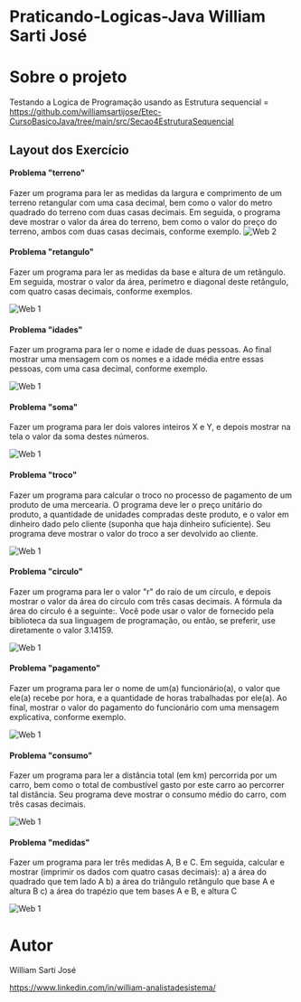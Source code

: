 # Praticando-Logicas-Java William Sarti José

# Sobre o projeto

Testando a Logica de Programação usando as Estrutura sequencial = https://github.com/williamsartijose/Etec-CursoBasicoJava/tree/main/src/Secao4EstruturaSequencial


## Layout dos Exercício 
#### Problema "terreno"
Fazer um programa para ler as medidas da largura e comprimento de um terreno retangular com uma 
casa decimal, bem como o valor do metro quadrado do terreno com duas casas decimais. Em seguida, 
o programa deve mostrar o valor da área do terreno, bem como o valor do preço do terreno, ambos com 
duas casas decimais, conforme exemplo.
![Web 2](https://github.com/williamsartijose/Praticando-Logicas-Java/blob/main/Ex1Terreno.PNG)

#### Problema "retangulo"
Fazer um programa para ler as medidas da base e altura de um retângulo. Em seguida, mostrar o valor 
da área, perímetro e diagonal deste retângulo, com quatro casas decimais, conforme exemplos.

![Web 1](https://github.com/williamsartijose/Praticando-Logicas-Java/blob/main/Ex2Retangulo.PNG)

#### Problema "idades"
Fazer um programa para ler o nome e idade de duas pessoas. Ao final mostrar uma mensagem com os 
nomes e a idade média entre essas pessoas, com uma casa decimal, conforme exemplo.

![Web 1](https://github.com/williamsartijose/Praticando-Logicas-Java/blob/main/Ex3Idade.PNG)

#### Problema "soma"
Fazer um programa para ler dois valores inteiros X e Y, e depois mostrar na tela o valor da soma destes 
números.

![Web 1](https://github.com/williamsartijose/Praticando-Logicas-Java/blob/main/Ex4Soma.PNG)


#### Problema "troco"

Fazer um programa para calcular o troco no processo de pagamento de um produto de uma mercearia. 
O programa deve ler o preço unitário do produto, a quantidade de unidades compradas deste produto, 
e o valor em dinheiro dado pelo cliente (suponha que haja dinheiro suficiente). Seu programa deve 
mostrar o valor do troco a ser devolvido ao cliente.

![Web 1](https://github.com/williamsartijose/Praticando-Logicas-Java/blob/main/Ex5Troco.PNG)

#### Problema "circulo"

Fazer um programa para ler o valor "r" do raio de um círculo, e depois mostrar o valor da área do 
círculo com três casas decimais. A fórmula da área do círculo é a seguinte:. Você pode 
usar o valor de  fornecido pela biblioteca da sua linguagem de programação, ou então, se preferir, use 
diretamente o valor 3.14159.

![Web 1](https://github.com/williamsartijose/Praticando-Logicas-Java/blob/main/Ex6Circulo.PNG)


#### Problema "pagamento"

Fazer um programa para ler o nome de um(a) funcionário(a), o valor que ele(a) recebe por hora, e a 
quantidade de horas trabalhadas por ele(a). Ao final, mostrar o valor do pagamento do funcionário com 
uma mensagem explicativa, conforme exemplo.

![Web 1](https://github.com/williamsartijose/Praticando-Logicas-Java/blob/main/Ex7Pagamento.PNG)

#### Problema "consumo"

Fazer um programa para ler a distância total (em km) percorrida por um carro, bem como o total de 
combustível gasto por este carro ao percorrer tal distância. Seu programa deve mostrar o consumo 
médio do carro, com três casas decimais.

![Web 1](https://github.com/williamsartijose/Praticando-Logicas-Java/blob/main/Ex8Consumo.PNG)

#### Problema "medidas"

Fazer um programa para ler três medidas A, B e C. Em seguida, calcular e mostrar (imprimir os dados 
com quatro casas decimais):
a) a área do quadrado que tem lado A
b) a área do triângulo retângulo que base A e altura B
c) a área do trapézio que tem bases A e B, e altura C

![Web 1](https://github.com/williamsartijose/Praticando-Logicas-Java/blob/main/Ex9Medidas.PNG)
# Autor

William Sarti José

https://www.linkedin.com/in/william-analistadesistema/
